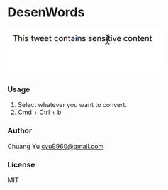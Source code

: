 # DesenWords

<img src="./img/demo.gif" alt="screenshot" width="350" />

### Usage

1. Select whatever you want to convert.
2. Cmd + Ctrl + b

### Author

Chuang Yu cyu9960@gmail.com

### License

MIT
